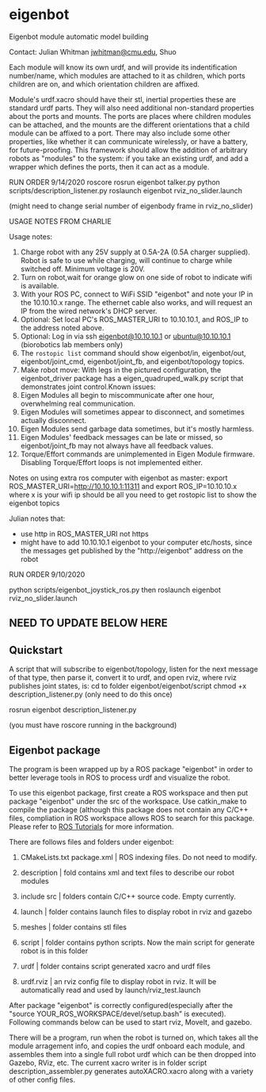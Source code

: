 # eigenbot
Eigenbot module automatic model building

Contact: Julian Whitman
<jwhitman@cmu.edu>, Shuo

Each module will know its own urdf, and will provide its indentification number/name, which modules are attached to it as children, which ports children are on, and which orientation children are affixed.

Module's urdf.xacro should have their stl, inertial properties these are standard urdf parts.
They will also need additional non-standard properties about the ports and mounts. The ports are places where children modules can be attached, and the mounts are the different orientations that a child module can be affixed to a port. There may also include some other properties, like whether it can communicate wirelessly, or have a battery, for future-proofing.
This framework should allow the addition of arbitrary robots as "modules" to the system: if you take an existing urdf, and add a wrapper which defines the ports, then it can act as a module.


RUN ORDER 9/14/2020
roscore
rosrun eigenbot talker.py
python scripts/description_listener.py
roslaunch eigenbot rviz_no_slider.launch

(might need to change serial number of eigenbody frame in rviz_no_slider)


USAGE NOTES FROM CHARLIE

Usage notes:
1. Charge robot with any 25V supply at 0.5A-2A (0.5A charger supplied). Robot is safe to use while charging, will continue to charge while switched off. Minimum voltage is 20V.
2. Turn on robot,wait for orange glow on one side of robot to indicate wifi is available.
3. With your ROS PC, connect to WiFi SSID "eigenbot" and note your IP in the 10.10.10.x range. The ethernet cable also works, and will request an IP from the wired network's DHCP server.
4. Optional: Set local PC's ROS_MASTER_URI to 10.10.10.1, and ROS_IP to the address noted above.
5. Optional: Log in via ssh eigenbot@10.10.10.1 or ubuntu@10.10.10.1 (biorobotics lab members only)
6. The `rostopic list` command should show eigenbot/in, eigenbot/out, eigenbot/joint_cmd, eigenbot/joint_fb, and eigenbot/topology topics.
7. Make robot move: With legs in the pictured configuration, the eigenbot_driver package has a eigen_quadruped_walk.py script that demonstrates joint control.Known issues:
1. Eigen Modules all begin to miscommunicate after one hour, overwhelming real communication.
2. Eigen Modules will sometimes appear to disconnect, and sometimes actually disconnect.
3. Eigen Modules send garbage data sometimes, but it's mostly harmless.
4. Eigen Modules' feedback messages can be late or missed, so eigenbot/joint_fb may not always have all feedback values.
5. Torque/Effort commands are unimplemented in Eigen Module firmware. Disabling Torque/Effort loops is not implemented either.

Notes on using extra ros computer with eigenbot as master:
export ROS_MASTER_URI=http://10.10.10.1:11311 and export ROS_IP=10.10.10.x where x is your wifi ip should be all you need to get rostopic list to show the eigenbot topics

Julian notes that:
- use http in ROS_MASTER_URI not https
- might have to add 10.10.10.1 eigenbot to your computer etc/hosts, since the messages get published by the "http://eigenbot" address on the robot

RUN ORDER 9/10/2020

python scripts/eigenbot_joystick_ros.py 
then
roslaunch eigenbot rviz_no_slider.launch

## NEED TO UPDATE BELOW HERE ##

## Quickstart ##
A script that will subscribe to eigenbot/topology, listen for the next message of that type, then parse it, convert it to urdf, and open rviz, where rviz publishes joint states, is:
cd to folder eigenbot/eigenbot/script
chmod +x description_listener.py (only need to do this once)

rosrun eigenbot description_listener.py 

(you must have roscore running in the background)

## Eigenbot package ##

The program is been wrapped up by a ROS package "eigenbot" in order to better leverage tools in ROS to process urdf and visualize the robot. 

To use this eigenbot package, first create a ROS workspace and then put package "eigenbot" under the src of the workspace. Use catkin\_make to compile the package (although this package does not contain any C/C++ files, compliation in ROS workspace allows ROS to search for this package. Please refer to [ROS Tutorials](http://wiki.ros.org/ROS/Tutorials/CreatingPackage) for more information.

There are follows files and folders under eigenbot:

1. CMakeLists.txt   package.xml  | ROS indexing files. Do not need to modify. 

2. description  |  fold contains xml and text files to describe our robot modules

3. include     src   | folders contain C/C++ source code. Empty currently.    

4. launch | folder contains launch files to display robot in rviz and gazebo 

5. meshes | folder contains stl files  
 
6. script | folder contains python scripts. Now the main script for generate robot is in this folder

7. urdf  | folder contains script generated xacro and urdf files

8. urdf.rviz  | an rviz config file to display robot in rviz. It will be automatically read and used by launch/rviz\_test.launch

After package "eigenbot" is correctly configured(especially after the "source YOUR\_ROS\_WORKSPACE/devel/setup.bash" is executed). Following commands below can be used to start rviz, MoveIt, and gazebo.

There will be a program, run when the robot is turned on, which takes all the module arragement info, and copies the urdf onboard each module, and assembles them into a single full robot urdf which can be then dropped into Gazebo, RViz, etc.
The current xacro writer is in folder script description_assembler.py generates autoXACRO.xacro along with a variety of other config files.

